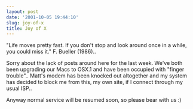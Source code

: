 ```yaml
---
layout: post
date: '2001-10-05 19:44:10'
slug: joy-of-x
title: Joy of X
---
```


"Life moves pretty fast. If you don't stop and look around once in a while, you could miss it." F. Bueller (1986)..

Sorry about the lack of posts around here for the last week. We've both been upgrading our Macs to OSX.1 and have been occupied with "finger trouble".. Matt's modem has been knocked out altogether and my system has decided to block me from this, my own site, if I connect through my usual ISP..

Anyway normal service will be resumed soon, so please bear with us :)
